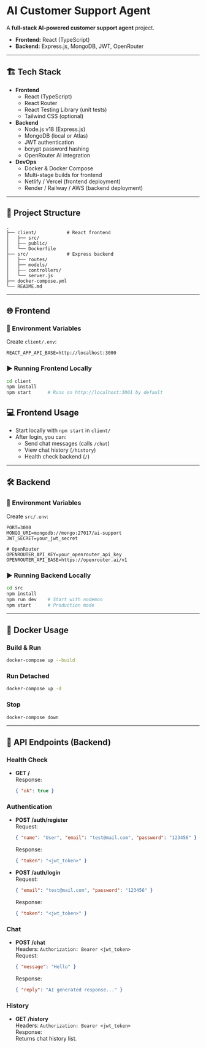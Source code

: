 # AI Customer Support Agent

A **full-stack AI-powered customer support agent** project.

- **Frontend:** React (TypeScript)
- **Backend:** Express.js, MongoDB, JWT, OpenRouter

---

## 🏗️ Tech Stack

- **Frontend**
  - React (TypeScript)
  - React Router
  - React Testing Library (unit tests)
  - Tailwind CSS (optional)
- **Backend**
  - Node.js v18 (Express.js)
  - MongoDB (local or Atlas)
  - JWT authentication
  - bcrypt password hashing
  - OpenRouter AI integration
- **DevOps**
  - Docker & Docker Compose
  - Multi-stage builds for frontend
  - Netlify / Vercel (frontend deployment)
  - Render / Railway / AWS (backend deployment)

---

## 📁 Project Structure

```
.
├── client/           # React frontend
│   ├── src/
│   ├── public/
│   └── Dockerfile
├── src/              # Express backend
│   ├── routes/
│   ├── models/
│   ├── controllers/
│   └── server.js
├── docker-compose.yml
└── README.md
```

---

## 🌐 Frontend

### 🔑 Environment Variables

Create `client/.env`:

```env
REACT_APP_API_BASE=http://localhost:3000
```

### ▶️ Running Frontend Locally

```sh
cd client
npm install
npm start      # Runs on http://localhost:3001 by default
```

## 💻 Frontend Usage

- Start locally with `npm start` in `client/`
- After login, you can:
  - Send chat messages (calls `/chat`)
  - View chat history (`/history`)
  - Health check backend (`/`)

---

## 🛠️ Backend

### 🔑 Environment Variables

Create `src/.env`:

```env
PORT=3000
MONGO_URI=mongodb://mongo:27017/ai-support
JWT_SECRET=your_jwt_secret

# OpenRouter
OPENROUTER_API_KEY=your_openrouter_api_key
OPENROUTER_API_BASE=https://openrouter.ai/v1
```

### ▶️ Running Backend Locally

```sh
cd src
npm install
npm run dev    # Start with nodemon
npm start      # Production mode
```

---

## 🐳 Docker Usage

### Build & Run

```sh
docker-compose up --build
```

### Run Detached

```sh
docker-compose up -d
```

### Stop

```sh
docker-compose down
```

---

## 📡 API Endpoints (Backend)

### Health Check

- **GET /**  
  Response:  
  ```json
  { "ok": true }
  ```

### Authentication

- **POST /auth/register**  
  Request:  
  ```json
  { "name": "User", "email": "test@mail.com", "password": "123456" }
  ```
  Response:  
  ```json
  { "token": "<jwt_token>" }
  ```

- **POST /auth/login**  
  Request:  
  ```json
  { "email": "test@mail.com", "password": "123456" }
  ```
  Response:  
  ```json
  { "token": "<jwt_token>" }
  ```

### Chat

- **POST /chat**  
  Headers: `Authorization: Bearer <jwt_token>`  
  Request:  
  ```json
  { "message": "Hello" }
  ```
  Response:  
  ```json
  { "reply": "AI generated response..." }
  ```

### History

- **GET /history**  
  Headers: `Authorization: Bearer <jwt_token>`  
  Response:  
  Returns chat history list.



